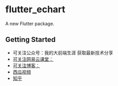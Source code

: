 # flutter_echart

A new Flutter package.

## Getting Started

* 可关注公众号：我的大前端生涯   获取最新技术分享
* [可关注网易云课堂：](https://study.163.com/instructor/1021406098.htm)
* [可关注博客：](https://blog.csdn.net/zl18603543572)
* [西瓜视频 ](https://www.ixigua.com/home/3662978423)
* [知乎]( https://www.zhihu.com/people/zhao-long-90-89)
